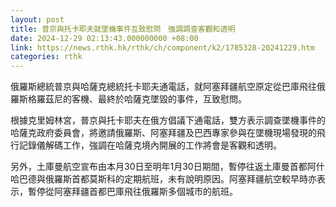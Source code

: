 ```yaml
---
layout: post
title: 普京與托卡耶夫就墜機事件互致慰問　強調調查客觀和透明
date: 2024-12-29 02:13:43.000000000 +08:00
link: https://news.rthk.hk/rthk/ch/component/k2/1785328-20241229.htm
categories: rthk
---
```


俄羅斯總統普京與哈薩克總統托卡耶夫通電話，就阿塞拜疆航空原定從巴庫飛往俄羅斯格羅茲尼的客機、最終於哈薩克墜毀的事件，互致慰問。

根據克里姆林宮，普京與托卡耶夫在俄方倡議下通電話，雙方表示調查墜機事件的哈薩克政府委員會，將邀請俄羅斯、阿塞拜疆及巴西專家參與在墜機現場發現的飛行記錄儀解碼工作，強調在哈薩克境內開展的工作將會是客觀和透明。

另外，土庫曼航空宣布由本月30日至明年1月30日期間，暫停往返土庫曼首都阿什哈巴德與俄羅斯首都莫斯科的定期航班，未有說明原因。阿塞拜疆航空較早時亦表示，暫停從阿塞拜疆首都巴庫飛往俄羅斯多個城市的航班。

